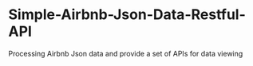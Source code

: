 # Simple-Airbnb-Json-Data-Restful-API
Processing Airbnb Json data and provide a set of APIs for data viewing
